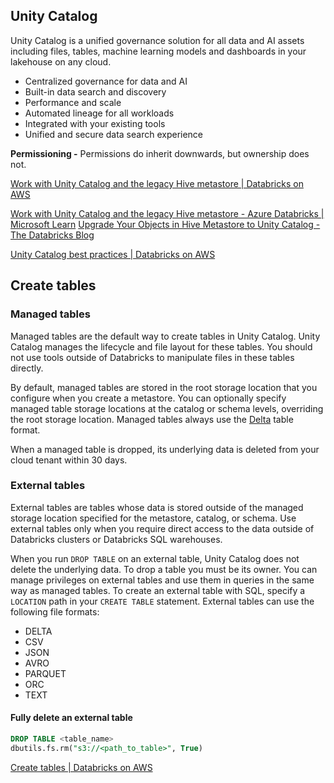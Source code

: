 ## Unity Catalog

Unity Catalog is a unified governance solution for all data and AI assets including files, tables, machine learning models and dashboards in your lakehouse on any cloud.

- Centralized governance for data and AI
- Built-in data search and discovery
- Performance and scale
- Automated lineage for all workloads
- Integrated with your existing tools
- Unified and secure data search experience

**Permissioning -** Permissions do inherit downwards, but ownership does not.

[Work with Unity Catalog and the legacy Hive metastore | Databricks on AWS](https://docs.databricks.com/data-governance/unity-catalog/hive-metastore.html#)

[Work with Unity Catalog and the legacy Hive metastore - Azure Databricks | Microsoft Learn](https://learn.microsoft.com/en-us/azure/databricks/data-governance/unity-catalog/hive-metastore)
[Upgrade Your Objects in Hive Metastore to Unity Catalog - The Databricks Blog](https://www.databricks.com/blog/2022/11/03/how-seamlessly-upgrade-your-hive-metastore-objects-unity-catalog-metastore-using)

[Unity Catalog best practices | Databricks on AWS](https://docs.databricks.com/data-governance/unity-catalog/best-practices.html)

## Create tables

### Managed tables

Managed tables are the default way to create tables in Unity Catalog. Unity Catalog manages the lifecycle and file layout for these tables. You should not use tools outside of Databricks to manipulate files in these tables directly.

By default, managed tables are stored in the root storage location that you configure when you create a metastore. You can optionally specify managed table storage locations at the catalog or schema levels, overriding the root storage location. Managed tables always use the [Delta](https://docs.databricks.com/delta/index.html) table format.

When a managed table is dropped, its underlying data is deleted from your cloud tenant within 30 days.

### External tables

External tables are tables whose data is stored outside of the managed storage location specified for the metastore, catalog, or schema. Use external tables only when you require direct access to the data outside of Databricks clusters or Databricks SQL warehouses.

When you run `DROP TABLE` on an external table, Unity Catalog does not delete the underlying data. To drop a table you must be its owner. You can manage privileges on external tables and use them in queries in the same way as managed tables. To create an external table with SQL, specify a `LOCATION` path in your `CREATE TABLE` statement. External tables can use the following file formats:

- DELTA
- CSV
- JSON
- AVRO
- PARQUET
- ORC
- TEXT

#### Fully delete an external table

```sql
DROP TABLE <table_name>
dbutils.fs.rm("s3://<path_to_table>", True)
```

[Create tables | Databricks on AWS](https://docs.databricks.com/data-governance/unity-catalog/create-tables.html#)
